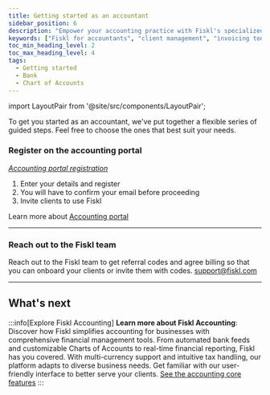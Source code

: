 ```yaml
---
title: Getting started as an accountant
sidebar_position: 6
description: "Empower your accounting practice with Fiskl's specialized tools: Client account management, invoicing, and financial reporting."
keywords: ["Fiskl for accountants", "client management", "invoicing tools", "financial reporting"]
toc_min_heading_level: 2
toc_max_heading_level: 4
tags:
  - Getting started
  - Bank
  - Chart of Accounts
---
```


import LayoutPair from '@site/src/components/LayoutPair';

To get you started as an accountant, we've put together a flexible series of guided steps. Feel free to choose the ones that best suit your needs.

### Register on the accounting portal

<LayoutPair imageUrl="https://demo.fiskl.com/e/cm026yto90045l00dvl9vxlho/tour">

*[Accounting portal registration](https://my.fiskl.com/portal/registration)*

1. Enter your details and register
1. You will have to confirm your email before proceeding
1. Invite clients to use Fiskl

Learn more about [Accounting portal](../Core-Features/Accounting-Portal/getting-started-accounting-portal.md)

</LayoutPair>

---

### Reach out to the Fiskl team

Reach out to the Fiskl team to get referral codes and agree billing so that you can onboard your clients or invite them with codes. [support@fiskl.com](mailto:support@fiskl.com)

---

## What's next

:::info[Explore Fiskl Accounting]
**Learn more about Fiskl Accounting**: Discover how Fiskl simplifies accounting for businesses with comprehensive financial management tools. From automated bank feeds and customizable Charts of Accounts to real-time financial reporting, Fiskl has you covered. With multi-currency support and intuitive tax handling, our platform adapts to diverse business needs. Get familiar with our user-friendly interface to better serve your clients. [See the accounting core features](/docs/category/core-features)
:::
